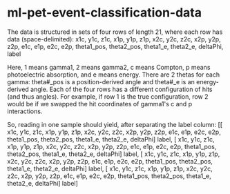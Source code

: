 # ml-pet-event-classification-data

The data is structured in sets of four rows of length 21, where each row has data (space-delimited):
x1c, y1c, z1c, x1p, y1p, z1p, x2c, y2c, z2c, x2p, y2p, z2p, e1c, e1p, e2c, e2p, theta1_pos, theta2_pos, theta1_e, theta2_e, deltaPhi, label
 
Here, 1 means gamma1, 2 means gamma2, c means Compton, p means photoelectric absorption, and e means energy. 
There are 2 thetas for each gamma: theta#_pos is a position-derived angle and theta#_e is an energy-derived angle.
Each of the four rows has a different configuration of hits (and thus angles). For example, if row 1 is the true configuration, row 2 would be if we swapped the hit coordinates of gamma1's c and p interactions.

So, reading in one sample should yield, after separating the label column:
 [[ x1c, y1c, z1c, x1p, y1p, z1p, x2c, y2c, z2c, x2p, y2p, z2p, e1c, e1p, e2c, e2p, theta1_pos, theta2_pos, theta1_e, theta2_e, deltaPhi]     label,
 [ x1c, y1c, z1c, x1p, y1p, z1p, x2c, y2c, z2c, x2p, y2p, z2p, e1c, e1p, e2c, e2p, theta1_pos, theta2_pos, theta1_e, theta2_e, deltaPhi]     label,
 [ x1c, y1c, z1c, x1p, y1p, z1p, x2c, y2c, z2c, x2p, y2p, z2p, e1c, e1p, e2c, e2p, theta1_pos, theta2_pos, theta1_e, theta2_e, deltaPhi]     label,
 [ x1c, y1c, z1c, x1p, y1p, z1p, x2c, y2c, z2c, x2p, y2p, z2p, e1c, e1p, e2c, e2p, theta1_pos, theta2_pos, theta1_e, theta2_e, deltaPhi]     label]

